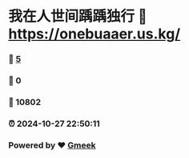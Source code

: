 # 我在人世间踽踽独行 :link: https://onebuaaer.us.kg/ 
### :page_facing_up: [5](https://onebuaaer.us.kg//tag.html) 
### :speech_balloon: 0 
### :hibiscus: 10802 
### :alarm_clock: 2024-10-27 22:50:11 
### Powered by :heart: [Gmeek](https://github.com/Meekdai/Gmeek)
